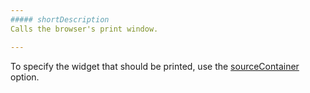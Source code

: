 ```yaml
---
##### shortDescription
Calls the browser's print window.

---
```

To specify the widget that should be printed, use the [sourceContainer](/api-reference/20%20Data%20Visualization%20Widgets/80%20dxExporter/1%20Configuration/sourceContainer.md '/Documentation/ApiReference/Data_Visualization_Widgets/dxExporter/Configuration/#sourceContainer') option.